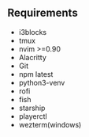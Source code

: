 ## Requirements
- i3blocks
- tmux
- nvim >=0.90
- Alacritty
- Git
- npm latest
- python3-venv
- rofi
- fish
- starship
- playerctl
- wezterm(windows)
